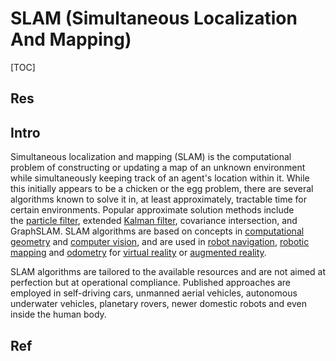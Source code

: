 # SLAM (Simultaneous Localization And Mapping)

[TOC]



## Res


## Intro
Simultaneous localization and mapping (SLAM) is the computational problem of constructing or updating a map of an unknown environment while simultaneously keeping track of an agent's location within it. While this initially appears to be a chicken or the egg problem, there are several algorithms known to solve it in, at least approximately, tractable time for certain environments. Popular approximate solution methods include the [particle filter](https://en.wikipedia.org/wiki/Particle_filter "Particle filter"), extended [Kalman filter](https://en.wikipedia.org/wiki/Kalman_filter "Kalman filter"), covariance intersection, and GraphSLAM. SLAM algorithms are based on concepts in [computational geometry](https://en.wikipedia.org/wiki/Computational_geometry "Computational geometry") and [computer vision](https://en.wikipedia.org/wiki/Computer_vision "Computer vision"), and are used in [robot navigation](https://en.wikipedia.org/wiki/Robot_navigation "Robot navigation"), [robotic mapping](https://en.wikipedia.org/wiki/Robotic_mapping "Robotic mapping") and [odometry](https://en.wikipedia.org/wiki/Odometry "Odometry") for [virtual reality](https://en.wikipedia.org/wiki/Virtual_reality "Virtual reality") or [augmented reality](https://en.wikipedia.org/wiki/Augmented_reality "Augmented reality").

SLAM algorithms are tailored to the available resources and are not aimed at perfection but at operational compliance. Published approaches are employed in self-driving cars, unmanned aerial vehicles, autonomous underwater vehicles, planetary rovers, newer domestic robots and even inside the human body.


## Ref
[Simultaneous localization and mapping | Wikipedia]: https://en.wikipedia.org/wiki/Simultaneous_localization_and_mapping

[🤔 What Is SLAM? 3 things you need to know | Mathworks]: https://www.mathworks.com/discovery/slam.html

[SLAM in the era of deep learning]: https://towardsdatascience.com/slam-in-the-era-of-deep-learning-e8a15e0d16f3